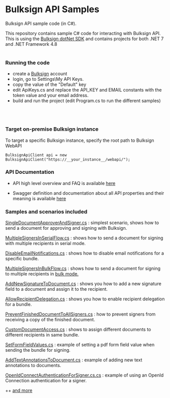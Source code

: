 # Bulksign API Samples
Bulksign API sample code (in C#).

This repository contains sample C# code for interacting with Bulksign API. This is using the [Bulksign dotNet SDK](https://www.nuget.org/packages/BulksignSdk) and contains projects for both .NET 7 and .NET Framework 4.8
<br/>
<br/>

### Running the code

- create a [Bulksign](http://bulksign.com) account
- login, go to Settings\My API Keys.
- copy the value of the "Default" key
- edit ApiKeys.cs and replace the API_KEY and EMAIL constants with the token value and your email address.
- build and run the project (edit Program.cs to run the different samples)
<br/>
<br/>

### Target on-premise Bulksign instance

To target a specific Bulksign instance, specify the root path to Bulksign WebAPI

```
BulksignApiClient api = new BulksignApiClient("https://__your_instance__/webapi/");
```

### API Documentation


- API high level overview and FAQ is available <a href="https://bulksign.com/docs/api.htm" target="_blank">here</a>

- Swagger definition and documentation about all  API properties and their meaning is available <a href="https://bulksign.com/webapi/swagger" target="_blank">here</a>


### Samples and scenarios included

[SingleDocumentApproverAndSigner.cs](https://github.com/bulksign/Bulksign-API-sample/blob/master/Bulksign%20Api%20Samples/Scenarios/SingleDocumentApproverAndSigner.cs) : simplest scenario, shows how to send a document for approving and signing with Bulksign. 

[MultipleSignersInSerialFlow.cs](https://github.com/bulksign/Bulksign-API-sample/blob/master/Bulksign%20Api%20Samples/Scenarios/MultipleSignersInSerialFlow.cs) : shows how to send a document for signing with multiple recipients in serial mode.

[DisableEmailNotifications.cs](https://github.com/bulksign/Bulksign-API-sample/blob/master/Bulksign%20Api%20Samples/Scenarios/DisableEmailNotifications.cs) : shows how to disable email notifications for a specific bundle.

[MultipleSignersInBulkFlow.cs](https://github.com/bulksign/Bulksign-API-sample/blob/master/Bulksign%20Api%20Samples/Scenarios/MultipleSignersInBulkFlow.cs) : shows how to send a document for signing to multiple recipients in <a href="https://bulksign.com/Public/Features"> bulk mode. <a/>

[AddNewSignatureToDocument.cs](https://github.com/bulksign/Bulksign-API-sample/blob/master/Bulksign%20Api%20Samples/Scenarios/AddNewSignatureToDocument.cs) : shows you how to add a new signature field to a document and assign it to the recipient.

[AllowRecipientDelegation.cs](https://github.com/bulksign/Bulksign-API-sample/blob/master/Bulksign%20Api%20Samples/Scenarios/AllowRecipientDelegation.cs) : shows you how to enable recipient delegation for a bundle.

[PreventFinishedDocumentToAllSigners.cs](https://github.com/bulksign/Bulksign-API-sample/blob/master/Bulksign%20Api%20Samples/Scenarios/PreventFinishedDocumentToAllSigners.cs) : how to prevent signers from receiving a copy of the finished document.

[CustomDocumentAccess.cs](https://github.com/bulksign/Bulksign-API-sample/blob/master/Bulksign%20Api%20Samples/Scenarios/CustomDocumentAccess.cs) : shows to assign different documents to different recipients in same bundle.

[SetFormFieldValues.cs](https://github.com/bulksign/Bulksign-API-sample/blob/master/Bulksign%20Api%20Samples/Scenarios/SetFormFieldValues.cs) : example of setting a pdf form field value when sending the bundle for signing.

[AddTextAnnotationsToDocument.cs](https://github.com/bulksign/Bulksign-API-sample/blob/master/Bulksign%20Api%20Samples/Scenarios/AddTextAnnotationsToDocument.cs) : example of adding new text annotations to documents.

[OpenIdConnectAuthenticationForSigner.cs.cs](https://github.com/bulksign/Bulksign-API-sample/blob/master/Bulksign%20Api%20Samples/Scenarios/OpenIdConnectAuthenticationForSigner.cs) : example of using an OpenId Connection authentication for a signer.

++ <a href="https://github.com/bulksign/Bulksign-API-sample/tree/master/Bulksign%20Api%20Samples/Scenarios">and more </a>
